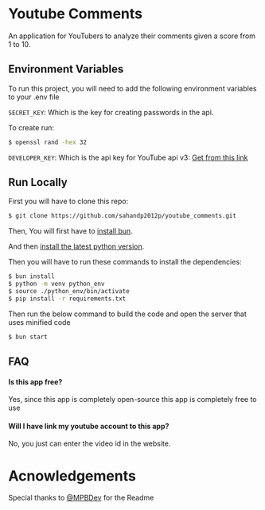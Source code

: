 # Youtube Comments

An application for YouTubers to analyze their comments given a score from 1 to 10.

## Environment Variables

To run this project, you will need to add the following environment variables to your .env file

`SECRET_KEY`: Which is the key for creating passwords in the api.

To create run:

```bash
$ openssl rand -hex 32
```

`DEVELOPER_KEY`: Which is the api key for YouTube api v3: [Get from this link](https://developers.google.com/youtube/v3/getting-started)

## Run Locally

First you will have to clone this repo:

```bash
$ git clone https://github.com/sahandp2012p/youtube_comments.git
```

Then, You will first have to [install bun](https://bun.sh/).

And then [install the latest python version](https://www.python.org/).

Then you will have to run these commands to install the dependencies:

```bash
$ bun install
$ python -m venv python_env
$ source ./python_env/bin/activate
$ pip install -r requirements.txt
```

Then run the below command to build the code and open the server that uses minified code

```bash
$ bun start
```

## FAQ

#### Is this app free?

Yes, since this app is completely open-source this app is completely free to use

#### Will I have link my youtube account to this app?

No, you just can enter the video id in the website.

# Acnowledgements

Special thanks to [@MPBDev](https://github.com/MPBCoder) for the Readme
